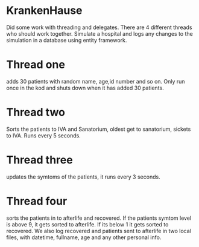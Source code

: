 # KrankenHause
Did some work with threading and delegates. There are 4 different threads who should work together. Simulate a hospital and logs any changes to the simulation in a database using entity framework.

# Thread one 
adds 30 patients with random name, age,id number and so on. Only run once in the kod and shuts down when it has added 30 patients.

# Thread two 
Sorts the patients to IVA and Sanatorium, oldest get to sanatorium, sickets to IVA.
Runs every 5 seconds.

# Thread three 
updates the symtoms of the patients, it runs every 3 seconds.

# Thread four 
sorts the patients in to afterlife and recovered.
If the patients symtom level is above 9, it gets sorted to afterlife.
If its below 1 it gets sorted to recovered. We also log recovered 
and patients sent to afterlife in two local files, with datetime, fullname, age and any other personal info.

